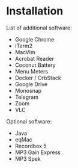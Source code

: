 # Installation

List of additional software:
- Google Chrome
- iTerm2
- MacVim
- Acrobat Reader
- Coconut Battery
- Menu Meters
- Docker / OrbStack
- Google Drive
- Monosnap
- Telegram
- Zoom
- VLC

Optional software:
- Java
- eqMac
- Recordbox 5
- MP3 Gain Express
- MP3 Spek
